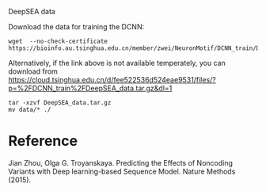 DeepSEA data

Download the data for training the DCNN:

```
wget  --no-check-certificate   https://bioinfo.au.tsinghua.edu.cn/member/zwei/NeuronMotif/DCNN_train/DeepSEA_data.tar.gz

```

Alternatively, if the link above is not available temperately, you can download from https://cloud.tsinghua.edu.cn/d/fee522536d524eae9531/files/?p=%2FDCNN_train%2FDeepSEA_data.tar.gz&dl=1


```
tar -xzvf DeepSEA_data.tar.gz
mv data/* ./
```

# Reference

Jian Zhou, Olga G. Troyanskaya. Predicting the Effects of Noncoding Variants with Deep learning-based Sequence Model. Nature Methods (2015).
